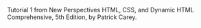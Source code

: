 
Tutorial 1 from New Perspectives HTML, CSS, and Dynamic HTML Comprehensive, 5th Edition, by Patrick Carey.
